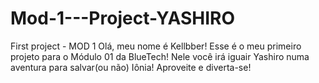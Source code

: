 # Mod-1---Project-YASHIRO
First project - MOD 1
Olá, meu nome é Kellbber!
Esse é o meu primeiro projeto para o Módulo 01 da BlueTech!
Nele você irá iguair Yashiro numa aventura para salvar(ou não) Iônia!
Aproveite e diverta-se! 
